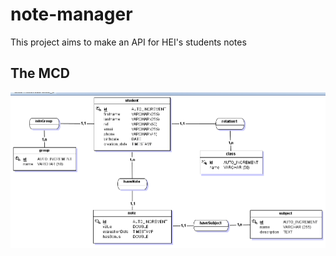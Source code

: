 # note-manager

This project aims to make an API for HEI's students notes

## The MCD

![Mcd image](./mcd-note-manager.png)